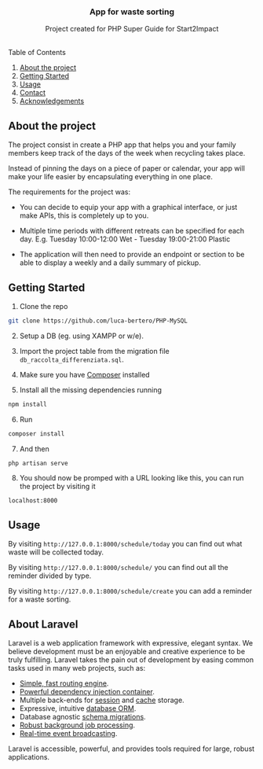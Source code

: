 <div align="center">

  <h3 align="center">App for waste sorting</h3>

  <p align="center">
    Project created for PHP Super Guide for Start2Impact
    <br />
    <br />
  </p>
</div>


  <summary>Table of Contents</summary>
  <ol>
    <li>
      <a href="#about-the-project">About the project</a>
    </li>
    <li><a href="#getting-started">Getting Started</a></li>
    <li><a href="#usage">Usage</a></li>
    <li><a href="#contact">Contact</a></li>
    <li><a href="#acknowledgements">Acknowledgements</a></li>
  </ol>


## About the project

The project consist in create a PHP app that helps you and your family members keep track of the days of the week when recycling takes place.

Instead of pinning the days on a piece of paper or calendar, your app will make your life easier by encapsulating everything in one place.

The requirements for the project was:

-   You can decide to equip your app with a graphical interface, or just make APIs, this is completely up to you.

-   Multiple time periods with different retreats can be specified for each day.
    E.g. Tuesday 10:00-12:00 Wet - Tuesday 19:00-21:00 Plastic

-   The application will then need to provide an endpoint or section to be able to display a weekly and a daily summary of pickup.

## Getting Started

1. Clone the repo

```sh
git clone https://github.com/luca-bertero/PHP-MySQL
```

2. Setup a DB (eg. using XAMPP or w/e).

3. Import the project table from the migration file `db_raccolta_differenziata.sql`.

4. Make sure you have [Composer](https://getcomposer.org/) installed

5. Install all the missing dependencies running

```sh
npm install
```

6. Run

```sh
composer install
```

7. And then

```sh
php artisan serve
```

8. You should now be promped with a URL looking like this, you can run the project by visiting it

```url
localhost:8000
```

## Usage

By visiting `http://127.0.0.1:8000/schedule/today` you can find out what waste will be collected today.

By visiting `http://127.0.0.1:8000/schedule/` you can find out all the reminder divided by type.

By visiting `http://127.0.0.1:8000/schedule/create` you can add a reminder for a waste sorting.


## About Laravel

Laravel is a web application framework with expressive, elegant syntax. We believe development must be an enjoyable and creative experience to be truly fulfilling. Laravel takes the pain out of development by easing common tasks used in many web projects, such as:

- [Simple, fast routing engine](https://laravel.com/docs/routing).
- [Powerful dependency injection container](https://laravel.com/docs/container).
- Multiple back-ends for [session](https://laravel.com/docs/session) and [cache](https://laravel.com/docs/cache) storage.
- Expressive, intuitive [database ORM](https://laravel.com/docs/eloquent).
- Database agnostic [schema migrations](https://laravel.com/docs/migrations).
- [Robust background job processing](https://laravel.com/docs/queues).
- [Real-time event broadcasting](https://laravel.com/docs/broadcasting).

Laravel is accessible, powerful, and provides tools required for large, robust applications.
